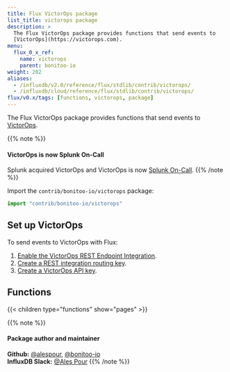```yaml
---
title: Flux VictorOps package
list_title: victorops package
description: >
  The Flux VictorOps package provides functions that send events to
  [VictorOps](https://victorops.com).
menu:
  flux_0_x_ref:
    name: victorops
    parent: bonitoo-io
weight: 202
aliases:
  - /influxdb/v2.0/reference/flux/stdlib/contrib/victorops/
  - /influxdb/cloud/reference/flux/stdlib/contrib/victorops/
flux/v0.x/tags: [functions, victorops, package]
---
```


The Flux VictorOps package provides functions that send events to
[VictorOps](https://victorops.com).

{{% note %}}
#### VictorOps is now Splunk On-Call
Splunk acquired VictorOps and VictorOps is now
[Splunk On-Call](https://www.splunk.com/en_us/investor-relations/acquisitions/splunk-on-call.html).
{{% /note %}}

Import the `contrib/bonitoo-io/victorops` package:

```js
import "contrib/bonitoo-io/victorops"
```

## Set up VictorOps
To send events to VictorOps with Flux:

1. [Enable the VictorOps REST Endpoint Integration](https://help.victorops.com/knowledge-base/rest-endpoint-integration-guide/).
2. [Create a REST integration routing key](https://help.victorops.com/knowledge-base/routing-keys/).
3. [Create a VictorOps API key](https://help.victorops.com/knowledge-base/api/).

## Functions

{{< children type="functions" show="pages" >}}

{{% note %}}
#### Package author and maintainer
**Github:** [@alespour](https://github.com/alespour), [@bonitoo-io](https://github.com/bonitoo-io)  
**InfluxDB Slack:** [@Ales Pour](https://influxdata.com/slack)
{{% /note %}}
